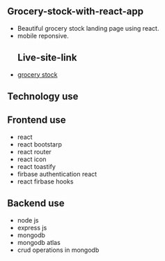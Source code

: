 
## Grocery-stock-with-react-app

- Beautiful grocery stock landing page using react.
- mobile reponsive.
  ## Live-site-link
 - [grocery stock](https://grocery-stock-f2e6a.web.app)
 ## Technology use
 ## Frontend use
 - react
 - react bootstarp
 - react router
 - react icon
 - react toastify
 - firbase authentication react
 - react firbase hooks 
 ## Backend use
 - node js
 - express js
 - mongodb
 - mongodb atlas
 - crud operations in mongodb
